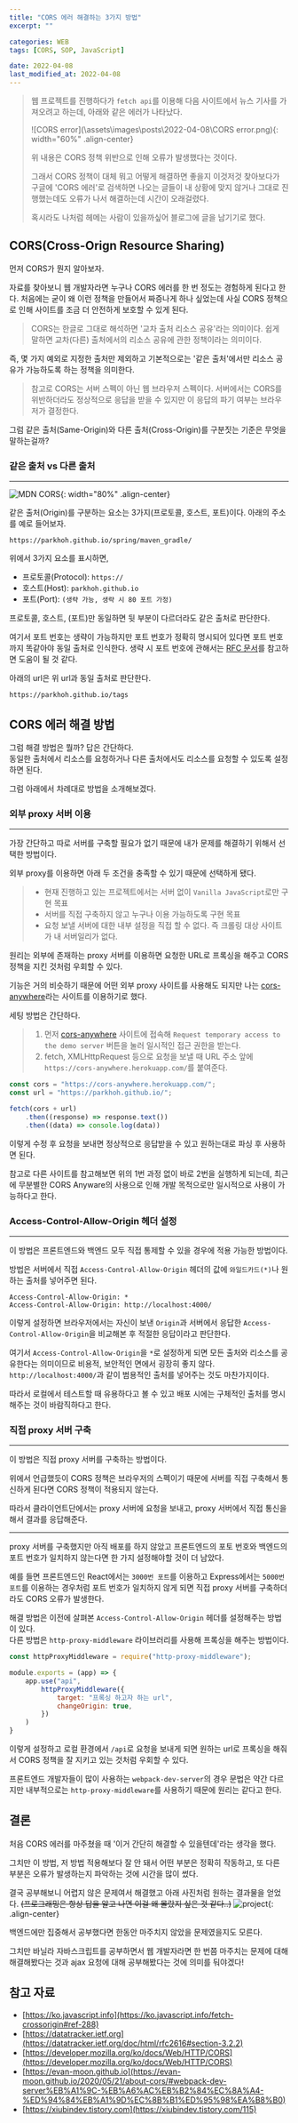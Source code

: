```yaml
---
title: "CORS 에러 해결하는 3가지 방법"
excerpt: ""

categories: WEB
tags: [CORS, SOP, JavaScript]

date: 2022-04-08
last_modified_at: 2022-04-08
---
```

> 웹 프로젝트를 진행하다가 `fetch api`를 이용해 다음 사이트에서 뉴스 기사를 가져오려고 하는데, 아래와 같은 에러가 나타났다.
> 
> ![CORS error](\assets\images\posts\2022-04-08\CORS error.png){: width="60%" .align-center}
> 
> 위 내용은 CORS 정책 위반으로 인해 오류가 발생했다는 것이다.  
>
> 그래서 CORS 정책이 대체 뭐고 어떻게 해결하면 좋을지 이것저것 찾아보다가 구글에 'CORS 에러'로 검색하면 나오는 글들이 내 상황에 맞지 않거나 그대로 진행했는데도 오류가 나서 해결하는데 시간이 오래걸렸다.  
> 
> 혹시라도 나처럼 헤메는 사람이 있을까싶어 블로그에 글을 남기기로 했다.

## CORS(Cross-Orign Resource Sharing)
먼저 CORS가 뭔지 알아보자.  


자료를 찾아보니 웹 개발자라면 누구나 CORS 에러를 한 번 정도는 경험하게 된다고 한다. 처음에는 굳이 왜 이런 정책을 만들어서 짜증나게 하나 싶었는데 사실 CORS 정책으로 인해 사이트를 조금 더 안전하게 보호할 수 있게 된다.


> CORS는 한글로 그대로 해석하면 '교차 출처 리소스 공유'라는 의미이다. 쉽게 말하면 교차(다른) 출처에서의 리소스 공유에 관한 정책이라는 의미이다.  


즉, 몇 가지 예외로 지정한 출처만 제외하고 기본적으로는 '같은 출처'에서만 리소스 공유가 가능하도록 하는 정책을 의미한다.
> 참고로 CORS는 서버 스펙이 아닌 웹 브라우저 스펙이다. 서버에서는 CORS를 위반하더라도 정상적으로 응답을 받을 수 있지만 이 응답의 파기 여부는 브라우저가 결정한다.

그럼 같은 출처(Same-Origin)와 다른 출처(Cross-Origin)를 구분짓는 기준은 무엇을 말하는걸까?


### 같은 출처 vs 다른 출처
---
![MDN CORS](https://developer.mozilla.org/en-US/docs/Web/HTTP/CORS/cors_principle.png){: width="80%" .align-center}
<br>

같은 출처(Origin)를 구분하는 요소는 3가지(프로토콜, 호스트, 포트)이다. 아래의 주소를 예로 들어보자.

```console
https://parkhoh.github.io/spring/maven_gradle/
```

위에서 3가지 요소를 표시하면,
- 프로토콜(Protocol): `https://`
- 호스트(Host): `parkhoh.github.io`
- 포트(Port): `(생략 가능, 생략 시 80 포트 가정)`

프로토콜, 호스트, (포트)만 동일하면 뒷 부분이 다르더라도 같은 출처로 판단한다.  


여기서 포트 번호는 생략이 가능하지만 포트 번호가 정확히 명시되어 있다면 포트 번호까지 똑같아야 동일 출처로 인식한다. 생략 시 포트 번호에 관해서는 [RFC 문서](https://datatracker.ietf.org/doc/html/rfc2616#section-3.2.2)를 참고하면 도움이 될 것 같다.


아래의 url은 위 url과 동일 출처로 판단한다.
```console
https://parkhoh.github.io/tags
```


## CORS 에러 해결 방법
그럼 해결 방법은 뭘까? 답은 간단하다.  
동일한 출처에서 리소스를 요청하거나 다른 출처에서도 리소스를 요청할 수 있도록 설정하면 된다.

그럼 아래에서 차례대로 방법을 소개해보겠다.

### 외부 proxy 서버 이용
---
가장 간단하고 따로 서버를 구축할 필요가 없기 때문에 내가 문제를 해결하기 위해서 선택한 방법이다.  


외부 proxy를 이용하면 아래 두 조건을 충족할 수 있기 때문에 선택하게 됐다.
> - 현재 진행하고 있는 프로젝트에서는 서버 없이 `Vanilla JavaScript`로만 구현 목표
> - 서버를 직접 구축하지 않고 누구나 이용 가능하도록 구현 목표
> - 요청 보낼 서버에 대한 내부 설정을 직접 할 수 없다. 즉 크롤링 대상 사이트가 내 서버일리가 없다.


원리는 외부에 존재하는 proxy 서버를 이용하면 요청한 URL로 프록싱을 해주고 CORS 정책을 지킨 것처럼 우회할 수 있다.


기능은 거의 비슷하기 때문에 어떤 외부 proxy 사이트를 사용해도 되지만 나는 [cors-anywhere](https://cors-anywhere.herokuapp.com/corsdemo)라는 사이트를 이용하기로 했다.


세팅 방법은 간단하다.
> 1. 먼저 [cors-anywhere](https://cors-anywhere.herokuapp.com/corsdemo) 사이트에 접속해 `Request temporary access to the demo server` 버튼을 눌러 일시적인 접근 권한을 받는다. 
> 2. fetch, XMLHttpRequest 등으로 요청을 보낼 때 URL 주소 앞에 `https://cors-anywhere.herokuapp.com/`를 붙여준다.

```js
const cors = "https://cors-anywhere.herokuapp.com/";
const url = "https://parkhoh.github.io/";

fetch(cors + url)
    .then((response) => response.text())
    .then((data) => console.log(data))
```

이렇게 수정 후 요청을 보내면 정상적으로 응답받을 수 있고 원하는대로 파싱 후 사용하면 된다.


참고로 다른 사이트를 참고해보면 위의 1번 과정 없이 바로 2번을 실행하게 되는데, 최근에 무분별한 CORS Anyware의 사용으로 인해 개발 목적으로만 일시적으로 사용이 가능하다고 한다.


### Access-Control-Allow-Origin 헤더 설정
---
이 방법은 프론트엔드와 백엔드 모두 직접 통제할 수 있을 경우에 적용 가능한 방법이다.


방법은 서버에서 직접 `Access-Control-Allow-Origin` 헤더의 값에 `와일드카드(*)`나 원하는 출처를 넣어주면 된다.
```console
Access-Control-Allow-Origin: *
Access-Control-Allow-Origin: http://localhost:4000/
```

이렇게 설정하면 브라우저에서는 자신이 보낸 `Origin`과 서버에서 응답한 `Access-Control-Allow-Origin`을 비교해본 후 적절한 응답이라고 판단한다.


여기서 `Access-Control-Allow-Origin`을 `*`로 설정하게 되면 모든 출처와 리소스를 공유한다는 의미이므로 비용적, 보안적인 면에서 굉장히 좋지 않다. `http://localhost:4000/`과 같이 범용적인 출처를 넣어주는 것도 마찬가지이다.


따라서 로컬에서 테스트할 때 유용하다고 볼 수 있고 배포 시에는 구체적인 출처를 명시해주는 것이 바람직하다고 한다.


### 직접 proxy 서버 구축
---
이 방법은 직접 proxy 서버를 구축하는 방법이다.


위에서 언급했듯이 CORS 정책은 브라우저의 스펙이기 때문에 서버를 직접 구축해서 통신하게 된다면 CORS 정책이 적용되지 않는다.


따라서 클라이언트단에서는 proxy 서버에 요청을 보내고, proxy 서버에서 직접 통신을 해서 결과를 응답해준다.

---
proxy 서버를 구축했지만 아직 배포를 하지 않았고 프론트엔드의 포토 번호와 백엔드의 포트 번호가 일치하지 않는다면 한 가지 설정해야할 것이 더 남았다.


예를 들면 프론트엔드인 React에서는 `3000번 포트`를 이용하고 Express에서는 `5000번 포트`를 이용하는 경우처럼 포트 번호가 일치하지 않게 되면 직접 proxy 서버를 구축하더라도 CORS 오류가 발생한다.


해결 방법은 이전에 살펴본 `Access-Control-Allow-Origin` 헤더를 설정해주는 방법이 있다.  
다른 방법은 `http-proxy-middleware` 라이브러리를 사용해 프록싱을 해주는 방법이다.
```js
const httpProxyMiddleware = require("http-proxy-middleware");

module.exports = (app) => {
    app.use("api", 
        httpProxyMiddleware({
            target: "프록싱 하고자 하는 url",
            changeOrigin: true,
        })
    )
}
```
이렇게 설정하고 로컬 환경에서 `/api`로 요청을 보내게 되면 원하는 url로 프록싱을 해줘서 CORS 정책을 잘 지키고 있는 것처럼 우회할 수 있다.


프론트엔드 개발자들이 많이 사용하는 `webpack-dev-server`의 경우 문법은 약간 다르지만 내부적으로는 `http-proxy-middleware`를 사용하기 때문에 원리는 같다고 한다.


## 결론
처음 CORS 에러를 마주쳤을 때 '이거 간단히 해결할 수 있을텐데'라는 생각을 했다.

그치만 이 방법, 저 방법 적용해보다 잘 안 돼서 어떤 부분은 정확히 작동하고, 또 다른 부분은 오류가 발생하는지 파악하는 것에 시간을 많이 썼다.

결국 공부해보니 어렵지 않은 문제여서 해결했고 아래 사진처럼 원하는 결과물을 얻었다. ~~(프로그래밍은 항상 답을 알고 나면 이걸 왜 몰랐지 싶은 것 같다..)~~
![project](\assets\images\posts\2022-04-08\project.png){: .align-center}


백엔드에만 집중해서 공부했다면 한동안 마주치지 않았을 문제였을지도 모른다.

그치만 바닐라 자바스크립트를 공부하면서 웹 개발자라면 한 번쯤 마주치는 문제에 대해 해결해봤다는 것과 ajax 요청에 대해 공부해봤다는 것에 의미를 둬야겠다!


## 참고 자료
- [https://ko.javascript.info](https://ko.javascript.info/fetch-crossorigin#ref-288)
- [https://datatracker.ietf.org](https://datatracker.ietf.org/doc/html/rfc2616#section-3.2.2)
- [https://developer.mozilla.org/ko/docs/Web/HTTP/CORS](https://developer.mozilla.org/ko/docs/Web/HTTP/CORS)
- [https://evan-moon.github.io](https://evan-moon.github.io/2020/05/21/about-cors/#webpack-dev-server%EB%A1%9C-%EB%A6%AC%EB%B2%84%EC%8A%A4-%ED%94%84%EB%A1%9D%EC%8B%B1%ED%95%98%EA%B8%B0)
- [https://xiubindev.tistory.com](https://xiubindev.tistory.com/115)